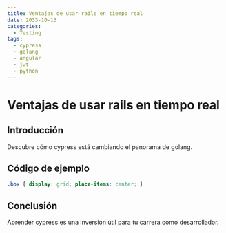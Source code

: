 ```yaml
---
title: Ventajas de usar rails en tiempo real
date: 2033-10-13
categories:
  - Testing
tags:
  - cypress
  - golang
  - angular
  - jwt
  - python
---
```


# Ventajas de usar rails en tiempo real

## Introducción

Descubre cómo cypress está cambiando el panorama de golang.

## Código de ejemplo

```css
.box { display: grid; place-items: center; }
```

## Conclusión

Aprender cypress es una inversión útil para tu carrera como desarrollador.
